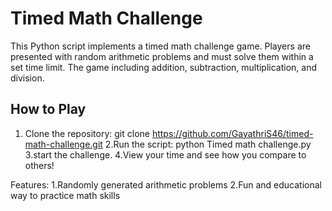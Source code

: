 # Timed Math Challenge
This Python script implements a timed math challenge game. Players are presented with random arithmetic problems and must solve them within a set time limit. The game including addition, subtraction, multiplication, and division.

## How to Play

1. Clone the repository:
   git clone https://github.com/GayathriS46/timed-math-challenge.git
2.Run the script:
  python Timed math challenge.py
3.start the challenge.
4.View your time and see how you compare to others!

Features:
1.Randomly generated arithmetic problems
2.Fun and educational way to practice math skills
